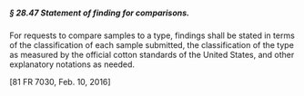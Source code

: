 ##### § 28.47 Statement of finding for comparisons. #####

For requests to compare samples to a type, findings shall be stated in terms of the classification of each sample submitted, the classification of the type as measured by the official cotton standards of the United States, and other explanatory notations as needed.

[81 FR 7030, Feb. 10, 2016]